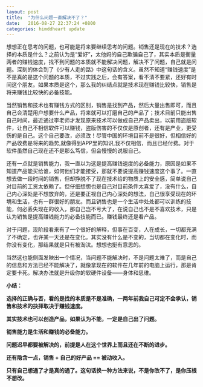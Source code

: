 ```yaml
---
layout: post
title:  "为什么问题一直解决不了？"
date:   2016-08-27 22:37:24 +0800
categories: himddheart update
---
```




想想正在思考的问题，也可能是将来要继续思考的问题。销售还是现在的技术？选择的本质是什么？之前认为是“爱好”，太他妈的自己欺骗自己了，其实本质是衡量两者的赚钱速度，找不到问题的本质就不能解决问题，解决不了问题，自己就是问题。深刻的体会到了《少有人走的路》中这句话的含义。虽然不知道“赚钱速度”是不是真的是这个问题的本质，不过实践之后，会有答案，看不清不要紧，还好有时间这个朋友。如果本质是这个，那么我的纠结点就是技术现在赚钱比较快，销售是将来赚钱比较快的必备技能。

当然销售和技术也有赚钱方式的区别，销售是找到产品，然后大量出售即可，而且自己会清楚用户想要什么产品，将来就可以打磨自己的产品了；技术目前只能出售自己时间，最近通过李老师才发现原来技术可以做成自己产品卖出，以前用盗版软件，让自己不相信软件可以赚钱，盗版伤害的不仅仅是原创者，还有是产业，更受伤的是自己。这个自己要改，必须改！尽管中国的环境目前不是很好，但相信好的产品收费是将来的趋势,就像得到APP里的知识,我不仅相信，而且已经付费。对于软件虽然自己现在还不是那么笃信，但会慢慢的说服自己。

还有一点就是销售能力，我一直以为这是提高赚钱速度的必备能力，原因是如果不知道产品能买给谁，如何他们才能接受，那就不要说提高赚钱速度这个事了。一直想去做一段时间的销售，但却挣脱不了现在技术给的物质上的安全感，简单说自己对目前的工资太依赖了。但仔细想想也是自己对目前条件太喜爱了，没有什么，自己内心深处是不想放弃的，还是要正视自己内心深处的想法，自己很享受现在的环境和生活，也有一群很好的朋友。而且销售也是一个生活中处处都可以训练的技能，何必丢失现在的收入，那自己岂不亏大了，在说自己也不是不喜欢技术，只是认为销售是提高赚钱能力的必备技能而已。赚钱最终还是看产品。

对于问题，现阶段看来有了一个很好的解释，但事在百变，人在成长，一切都充满了不确定，也许某一天还是在变化。其实没有什么是不变的，当切都在变化时，而你没有变化，那结果就是只有被淘汰。想想也挺有意思的。

当然这也能侧面发映出一个情况，当问题不能解决时，不是问题太难了，而是自己的信息和方法已经不能解决了，就像拿现在的软件在几年前的电脑上运行，那是肯定要卡死。解决办法就是升级你的软硬件设备——身体和思维。
 
**小结：**

**选择的正确与否，看的是找的本质是不是准确，一两年前我自己可定不会承认，销售和技术的抉择取决于赚钱速度。**

**其实技术也可以创造产品，如果认为不能，一定是自己出了问题。**

**销售能力是生活和赚钱的必备能力。**

**问题迟早都要被解决的，前提是人在这个世界上而且还在不断的进步。**

**还有隐含一点，销售 + 自己的好产品 == 被动收入。**

**只有自己想通了才是真的通了。这句话换一种方法来说，不是你改不了，是你压根不想改。**

